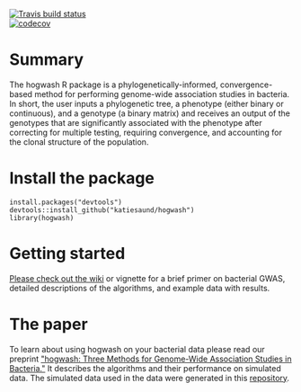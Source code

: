 <!-- badges: start -->
  [![Travis build status](https://travis-ci.com/katiesaund/hogwash.svg?branch=master)](https://travis-ci.com/katiesaund/hogwash)  
  [![codecov](https://https://codecov.io/gh/katiesaund/hogwash/branch/master/graphs/badge.svg)](https://https://codecov.io/gh/katiesaund/hogwash) 
<!-- badges: end -->

# Summary
The hogwash R package is a phylogenetically-informed, convergence-based method for performing genome-wide association studies in bacteria. In short, the user inputs a phylogenetic tree, a phenotype (either binary or continuous), and a genotype (a binary matrix) and receives an output of the genotypes that are significantly associated with the phenotype after correcting for multiple testing, requiring convergence, and accounting for the clonal structure of the population.
   
# Install the package
`install.packages("devtools")`  
`devtools::install_github("katiesaund/hogwash")`  
`library(hogwash)`
  
# Getting started
[Please check out the wiki](https://github.com/katiesaund/hogwash/wiki) or vignette for a brief primer on bacterial GWAS, detailed descriptions of the algorithms, and example data with results.

# The paper 
To learn about using hogwash on your bacterial data please read our preprint ["hogwash: Three Methods for Genome-Wide Association Studies in Bacteria."](https://www.biorxiv.org/content/10.1101/2020.04.19.048421v1) It describes the algorithms and their performance on simulated data. The simulated data used in the data were generated in this [repository](https://github.com/katiesaund/simulate_data_for_convergence_based_bGWAS). 



